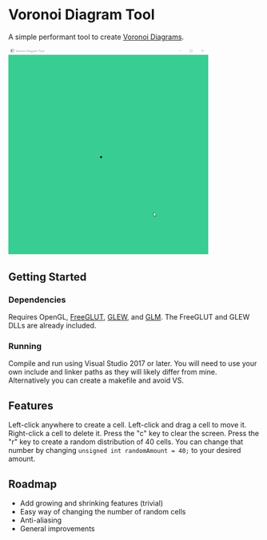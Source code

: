 # Voronoi Diagram Tool

A simple performant tool to create [Voronoi Diagrams](https://en.wikipedia.org/wiki/Voronoi_diagram). 

<img src="/images/animation.gif" alt="Animation" width="400">

## Getting Started
### Dependencies
Requires OpenGL, [FreeGLUT](http://freeglut.sourceforge.net/), [GLEW](http://glew.sourceforge.net/), and [GLM](https://glm.g-truc.net/0.9.9/index.html). The FreeGLUT and GLEW DLLs are already included.

### Running
Compile and run using Visual Studio 2017 or later.  You will need to use your own include and linker paths as they will likely differ from mine. Alternatively you can create a makefile and avoid VS.

## Features

Left-click anywhere to create a cell. Left-click and drag a cell to move it. Right-click a cell to delete it. Press the "c" key to clear the screen. Press the "r" key to create a random distribution of 40 cells. You can change that number by changing ```unsigned int randomAmount = 40;``` to your desired amount.

## Roadmap
- Add growing and shrinking features (trivial)
- Easy way of changing the number of random cells
- Anti-aliasing
- General improvements
